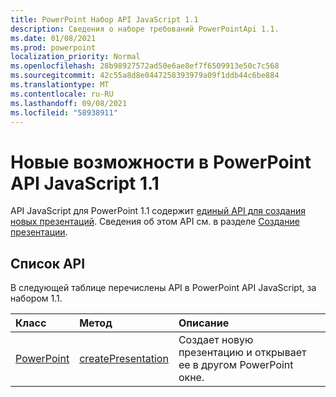 ```yaml
---
title: PowerPoint Набор API JavaScript 1.1
description: Сведения о наборе требований PowerPointApi 1.1.
ms.date: 01/08/2021
ms.prod: powerpoint
localization_priority: Normal
ms.openlocfilehash: 28b98927572ad50e6ae8ef7f6509913e50c7c568
ms.sourcegitcommit: 42c55a8d8e0447258393979a09f1ddb44c6be884
ms.translationtype: MT
ms.contentlocale: ru-RU
ms.lasthandoff: 09/08/2021
ms.locfileid: "58938911"
---
```

# <a name="whats-new-in-powerpoint-javascript-api-11"></a>Новые возможности в PowerPoint API JavaScript 1.1

API JavaScript для PowerPoint 1.1 содержит [единый API для создания новых презентаций](/javascript/api/powerpoint#PowerPoint_createPresentation_base64File_). Сведения об этом API см. в разделе [Создание презентации](../../powerpoint/powerpoint-add-ins.md#create-a-presentation).

## <a name="api-list"></a>Список API

В следующей таблице перечислены API в PowerPoint API JavaScript, за набором 1.1.

| Класс | Метод | Описание |
|:---|:---|:---|
|[PowerPoint](/javascript/api/powerpoint)|[createPresentation](/javascript/api/powerpoint#PowerPoint_createPresentation_base64File_)|Создает новую презентацию и открывает ее в другом PowerPoint окне.|